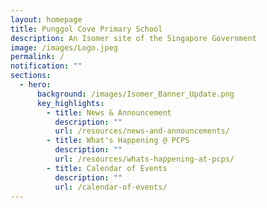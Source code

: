 ```yaml
---
layout: homepage
title: Punggol Cove Primary School
description: An Isomer site of the Singapore Government
image: /images/Logo.jpeg
permalink: /
notification: ""
sections:
  - hero:
      background: /images/Isomer_Banner_Update.png
      key_highlights:
        - title: News & Announcement
          description: ""
          url: /resources/news-and-announcements/
        - title: What's Happening @ PCPS
          description: ""
          url: /resources/whats-happening-at-pcps/
        - title: Calendar of Events
          description: ""
          url: /calendar-of-events/
---
```

